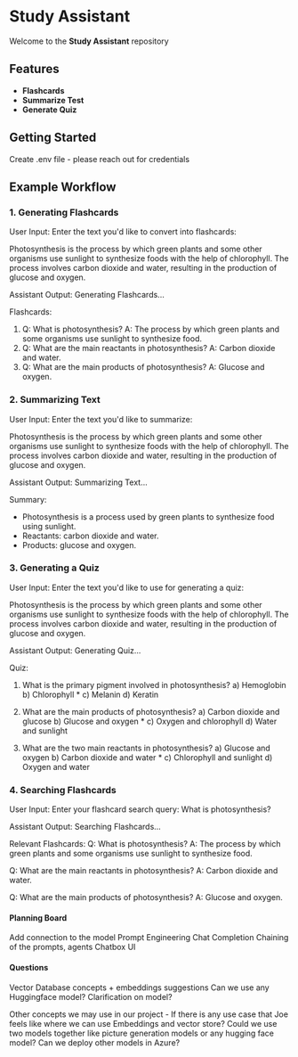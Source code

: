 # Study Assistant

Welcome to the **Study Assistant** repository

## Features
- **Flashcards**
- **Summarize Test**
- **Generate Quiz**

## Getting Started

Create .env file - please reach out for credentials

## Example Workflow

### 1. Generating Flashcards

User Input:
Enter the text you'd like to convert into flashcards:

Photosynthesis is the process by which green plants and some other organisms use sunlight to synthesize foods with the help of chlorophyll. The process involves carbon dioxide and water, resulting in the production of glucose and oxygen.

Assistant Output:
Generating Flashcards...

Flashcards:
1. Q: What is photosynthesis?
   A: The process by which green plants and some organisms use sunlight to synthesize food.
2. Q: What are the main reactants in photosynthesis?
   A: Carbon dioxide and water.
3. Q: What are the main products of photosynthesis?
   A: Glucose and oxygen.


### 2. Summarizing Text

User Input:
Enter the text you'd like to summarize:

Photosynthesis is the process by which green plants and some other organisms use sunlight to synthesize foods with the help of chlorophyll. The process involves carbon dioxide and water, resulting in the production of glucose and oxygen.

Assistant Output:
Summarizing Text...

Summary:
- Photosynthesis is a process used by green plants to synthesize food using sunlight.
- Reactants: carbon dioxide and water.
- Products: glucose and oxygen.


### 3. Generating a Quiz

User Input:
Enter the text you'd like to use for generating a quiz:

Photosynthesis is the process by which green plants and some other organisms use sunlight to synthesize foods with the help of chlorophyll. The process involves carbon dioxide and water, resulting in the production of glucose and oxygen.

Assistant Output:
Generating Quiz...

Quiz:
1. What is the primary pigment involved in photosynthesis?
   a) Hemoglobin
   b) Chlorophyll *
   c) Melanin
   d) Keratin

2. What are the main products of photosynthesis?
   a) Carbon dioxide and glucose
   b) Glucose and oxygen *
   c) Oxygen and chlorophyll
   d) Water and sunlight

3. What are the two main reactants in photosynthesis?
   a) Glucose and oxygen
   b) Carbon dioxide and water *
   c) Chlorophyll and sunlight
   d) Oxygen and water


### 4. Searching Flashcards

User Input:
Enter your flashcard search query: 
What is photosynthesis?

Assistant Output:
Searching Flashcards...

Relevant Flashcards:
Q: What is photosynthesis?
A: The process by which green plants and some organisms use sunlight to synthesize food.

Q: What are the main reactants in photosynthesis?
A: Carbon dioxide and water.

Q: What are the main products of photosynthesis?
A: Glucose and oxygen.


#### Planning Board

Add connection to the model
Prompt Engineering
Chat Completion
Chaining of the prompts, agents
Chatbox UI

#### Questions

Vector Database concepts + embeddings suggestions
Can we use any Huggingface model? Clarification on model?

Other concepts we may use in our project -
If there is any use case that Joe feels like where we can use Embeddings and vector store? 
Could we use two models together like picture generation models or any hugging face model?
Can we deploy other models in Azure?
